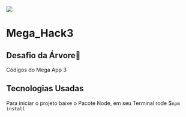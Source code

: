 <img src="https://www.megahack.com.br/wp-content/themes/megahacklang/img/logo-branco.png">

<h1> Mega_Hack3 </h1>

<h2>Desafio da Árvore🌳</h2>

Códigos do Mega App 3

<h2>Tecnologias Usadas</h2>

<p>Para iniciar o projeto baixe o Pacote Node, em seu Terminal rode $<code>npm install</code></p>
